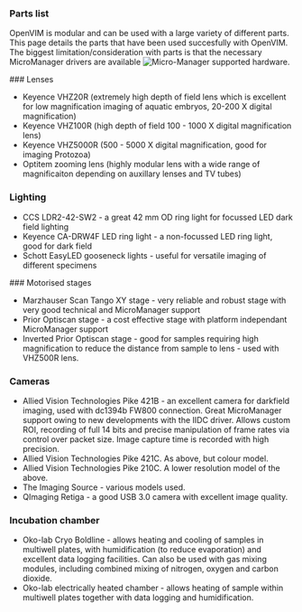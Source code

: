 ### Parts list

OpenVIM is modular and can be used with a large variety of different parts. This page details the parts that have been used succesfully with OpenVIM. The biggest limitation/consideration with parts is that the necessary MicroManager drivers are available ![Micro-Manager supported hardware](https://micro-manager.org/wiki/Device_Support).

### Lenses
* Keyence VHZ20R (extremely high depth of field lens which is excellent for low magnification imaging of aquatic embryos, 20-200 X digital magnification)
* Keyence VHZ100R (high depth of field 100 - 1000 X digital magnification lens)
* Keyence VHZ5000R (500 - 5000 X digital magnification, good for imaging Protozoa)
* Optitem zooming lens (highly modular lens with a wide range of magnificaiton depending on auxillary lenses and TV tubes)

### Lighting
* CCS LDR2-42-SW2 - a great 42 mm OD ring light for focussed LED dark field lighting
* Keyence CA-DRW4F LED ring light - a non-focussed LED ring light, good for dark field
* Schott EasyLED gooseneck lights - useful for versatile imaging of different specimens

### Motorised stages
* Marzhauser Scan Tango XY stage - very reliable and robust stage with very good technical and MicroManager support
* Prior Optiscan stage - a cost effective stage with platform independant MicroManager support
* Inverted Prior Optiscan stage - good for samples requiring high magnification to reduce the distance from sample to lens - used with VHZ500R lens.

### Cameras
* Allied Vision Technologies Pike 421B - an excellent camera for darkfield imaging, used with dc1394b FW800 connection. Great MicroManager support owing to new developments with the IIDC driver. Allows custom ROI, recording of full 14 bits and precise manipulation of frame rates via control over packet size. Image capture time is recorded with high precision.
* Allied Vision Technologies Pike 421C. As above, but colour model.
* Allied Vision Technologies Pike 210C. A lower resolution model of the above.
* The Imaging Source - various models used.
* QImaging Retiga - a good USB 3.0 camera with excellent image quality.

### Incubation chamber
* Oko-lab Cryo Boldline - allows heating and cooling of samples in multiwell plates, with humidification (to reduce evaporation) and excellent data logging facilities. Can also be used with gas mixing modules, including combined mixing of nitrogen, oxygen and carbon dioxide.
* Oko-lab electrically heated chamber - allows heating of sample within multiwell plates together with data logging and humidification.
